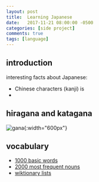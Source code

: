 ```yaml
---
layout: post
title:  Learning Japanese
date:   2017-11-21 08:00:00 -0500
categories: [side project]
comments: true
tags: [language]
---
```


## introduction

interesting facts about Japanese:

* Chinese characters (kanji) is 
* 

## hiragana and katagana

![gana](https://upload.wikimedia.org/wikipedia/commons/4/4a/FlowRoot3824.png){:width="600px"}

## vocabulary

* [1000 basic words](https://en.wiktionary.org/wiki/Appendix:1000_Japanese_basic_words)
* [2000 most frequent nouns](http://frequencylists.blogspot.com.br/2015/12/the-2000-most-frequently-used-japanese.html)
* [wiktionary lists](https://en.wiktionary.org/wiki/Wiktionary:Frequency_lists#Japanese)
